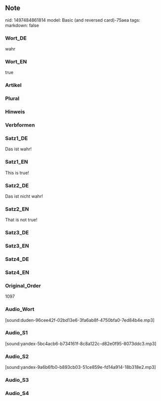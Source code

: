 ## Note
nid: 1497484861814
model: Basic (and reversed card)-75aea
tags: 
markdown: false

### Wort_DE
wahr

### Wort_EN
true

### Artikel


### Plural


### Hinweis


### Verbformen


### Satz1_DE
Das ist wahr!

### Satz1_EN
This is true!

### Satz2_DE
Das ist nicht wahr!

### Satz2_EN
That is not true!

### Satz3_DE


### Satz3_EN


### Satz4_DE


### Satz4_EN


### Original_Order
1097

### Audio_Wort
[sound:duden-96cee42f-02bd13e6-3fa6ab8f-4750bfa0-7ed84b4e.mp3]

### Audio_S1
[sound:yandex-5bc4acb6-b734161f-8c8a122c-d82e0f95-8073ddc3.mp3]

### Audio_S2
[sound:yandex-9a6b6fb0-b893cb03-51ce859e-fd14a914-18b318e2.mp3]

### Audio_S3


### Audio_S4

